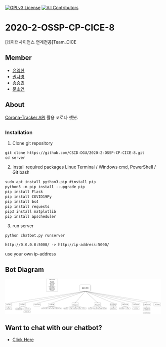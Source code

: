 [![GPLv3 License](https://img.shields.io/badge/License-GPL%20v3-yellow.svg)](https://opensource.org/licenses/)
[![All Contributors](https://img.shields.io/badge/all_contributors-4-orange.svg?style=flat-square)](#contributors-)
# 2020-2-OSSP-CP-CICE-8
[데이터사이언스 연계전공]Team_CICE

## Member

* [유영현](https://github.com/0hyunU)
* [권나영](https://github.com/i-zro)
* [송승민](https://github.com/SeungMinSong2929)
* [문소연](https://github.com/opsop)

## About
[Corona-Tracker API](https://github.com/Kamaropoulos/COVID19Py/blob/master/README.md#about) 활용 코로나 챗봇.

## 

### Installation
1. Clone git repository
```
git clone https://github.com/CSID-DGU/2020-2-OSSP-CP-CICE-8.git
cd server
```

2. Install required packages
Linux Terminal / Windows cmd, PowerShell / Git bash
```
sudo apt install python3-pip #install pip
python3 -m pip install --upgrade pip
pip install Flask
pip install COVID19Py
pip install bs4
pip install requests
pip3 install matplotlib
pip install apscheduler
```
3. run server
```
python chatbot.py runserver
```
```
http://0.0.0.0:5000/ -> http://ip-address:5000/ 
```
use your own ip-address


## Bot Diagram
![diagram](bot_monitoring/bot_diagram.png)

## Want to chat with our chatbot?
* [Click Here](https://pf.kakao.com/_KgxlnK)
